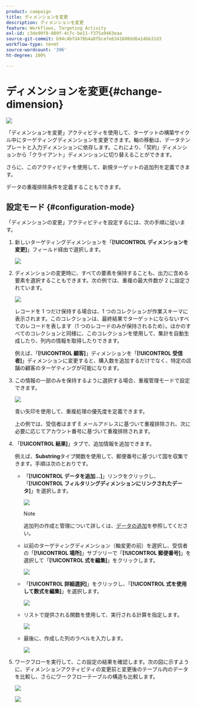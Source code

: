```yaml
---
product: campaign
title: ディメンションを変更
description: ディメンションを変更
feature: Workflows, Targeting Activity
exl-id: c3de99f8-089f-4c7c-be11-f375a9463eaa
source-git-commit: b94c4bfd478b4a8fbcefe6341608dd6a14bb31d3
workflow-type: tm+mt
source-wordcount: '396'
ht-degree: 100%

---
```


# ディメンションを変更{#change-dimension}

![](../../assets/common.svg)

「ディメンションを変更」アクティビティを使用して、ターゲットの構築サイクル中にターゲティングディメンションを変更できます。軸の移動は、データテンプレートと入力ディメンションに依存します。これにより、「契約」ディメンションから「クライアント」ディメンションに切り替えることができます。

さらに、このアクティビティを使用して、新規ターゲットの追加列を定義できます。

データの重複排除条件を定義することもできます。

## 設定モード {#configuration-mode}

「ディメンションの変更」アクティビティを設定するには、次の手順に従います。

1. 新しいターゲティングディメンションを「**[!UICONTROL ディメンションを変更]**」フィールド経由で選択します。

   ![](assets/s_user_change_dimension_param1.png)

1. ディメンションの変更時に、すべての要素を保持することも、出力に含める要素を選択することもできます。次の例では、重複の最大件数が 2 に設定されています。

   ![](assets/s_user_change_dimension_limit.png)

   レコードを 1 つだけ保持する場合は、1 つのコレクションが作業スキーマに表示されます。このコレクションは、最終結果でターゲットにならないすべてのレコードを表します（1 つのレコードのみが保持されるため）。ほかのすべてのコレクションと同様に、このコレクションを使用して、集計を自動生成したり、列内の情報を取得したりできます。

   例えば、「**[!UICONTROL 顧客]**」ディメンションを「**[!UICONTROL 受信者]**」ディメンションに変更すると、購入数を追加するだけでなく、特定の店舗の顧客のターゲティングが可能になります。

1. この情報の一部のみを保持するように選択する場合、重複管理モードで設定できます。

   ![](assets/s_user_change_dimension_param2.png)

   青い矢印を使用して、重複処理の優先度を定義できます。


   上の例では、受信者はまず E メールアドレスに基づいて重複排除され、次に必要に応じてアカウント番号に基づいて重複排除されます。

1. 「**[!UICONTROL 結果]**」タブで、追加情報を追加できます。

   例えば、**Substring**&#x200B;タイプ関数を使用して、郵便番号に基づいて国を収集できます。手順は次のとおりです。

   * 「**[!UICONTROL データを追加...]**」リンクをクリックし、「**[!UICONTROL フィルタリングディメンションにリンクされたデータ]**」を選択します。

      ![](assets/wf_change-dimension_sample_01.png)

      >[!NOTE]
      >
      >追加列の作成と管理について詳しくは、[データの追加](query.md#adding-data)を参照してください。

   * 以前のターゲティングディメンション（軸変更の前）を選択し、受信者の「**[!UICONTROL 場所]**」サブツリーで「**[!UICONTROL 郵便番号]**」を選択して「**[!UICONTROL 式を編集]**」をクリックします。

      ![](assets/wf_change-dimension_sample_02.png)

   * 「**[!UICONTROL 詳細選択]**」をクリックし、「**[!UICONTROL 式を使用して数式を編集]**」を選択します。

      ![](assets/wf_change-dimension_sample_03.png)

   * リストで提供される関数を使用して、実行される計算を指定します。

      ![](assets/wf_change-dimension_sample_04.png)

   * 最後に、作成した列のラベルを入力します。

      ![](assets/wf_change-dimension_sample_05.png)

1. ワークフローを実行して、この設定の結果を確認します。次の図に示すように、ディメンションアクティビティの変更前と変更後のテーブル内のデータを比較し、さらにワークフローテーブルの構造も比較します。

   ![](assets/wf_change-dimension_sample_06.png)

   ![](assets/wf_change-dimension_sample_07.png)
